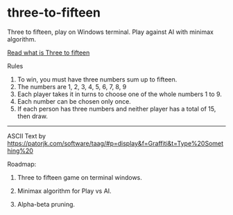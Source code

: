 # three-to-fifteen
Three to fifteen, play on Windows terminal.
Play against AI with minimax algorithm.


[Read what is Three to fifteen](https://en.wikipedia.org/wiki/Number_Scrabble)

Rules
1. To win, you must have three numbers sum up to fifteen.
2. The numbers are 1, 2, 3, 4, 5, 6, 7, 8, 9
3. Each player takes it in turns to choose one of the whole numbers 1 to 9.
4. Each number can be chosen only once.
5. If each person has three numbers and neither player has a total of 15, then draw.
-----------------------------------------------------------------------------------------------------

ASCII Text by https://patorjk.com/software/taag/#p=display&f=Graffiti&t=Type%20Something%20


Roadmap:

1.  Three to fifteen game on terminal windows.

2.  Minimax algorithm for Play vs AI.

3.  Alpha-beta pruning.
